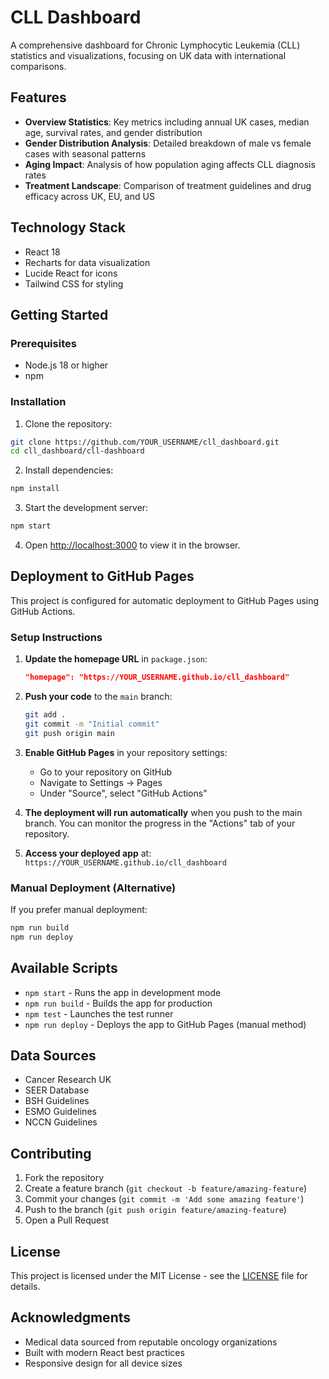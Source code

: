 # CLL Dashboard

A comprehensive dashboard for Chronic Lymphocytic Leukemia (CLL) statistics and visualizations, focusing on UK data with international comparisons.

## Features

- **Overview Statistics**: Key metrics including annual UK cases, median age, survival rates, and gender distribution
- **Gender Distribution Analysis**: Detailed breakdown of male vs female cases with seasonal patterns
- **Aging Impact**: Analysis of how population aging affects CLL diagnosis rates
- **Treatment Landscape**: Comparison of treatment guidelines and drug efficacy across UK, EU, and US

## Technology Stack

- React 18
- Recharts for data visualization
- Lucide React for icons
- Tailwind CSS for styling

## Getting Started

### Prerequisites

- Node.js 18 or higher
- npm

### Installation

1. Clone the repository:
```bash
git clone https://github.com/YOUR_USERNAME/cll_dashboard.git
cd cll_dashboard/cll-dashboard
```

2. Install dependencies:
```bash
npm install
```

3. Start the development server:
```bash
npm start
```

4. Open [http://localhost:3000](http://localhost:3000) to view it in the browser.

## Deployment to GitHub Pages

This project is configured for automatic deployment to GitHub Pages using GitHub Actions.

### Setup Instructions

1. **Update the homepage URL** in `package.json`:
   ```json
   "homepage": "https://YOUR_USERNAME.github.io/cll_dashboard"
   ```

2. **Push your code** to the `main` branch:
   ```bash
   git add .
   git commit -m "Initial commit"
   git push origin main
   ```

3. **Enable GitHub Pages** in your repository settings:
   - Go to your repository on GitHub
   - Navigate to Settings → Pages
   - Under "Source", select "GitHub Actions"

4. **The deployment will run automatically** when you push to the main branch. You can monitor the progress in the "Actions" tab of your repository.

5. **Access your deployed app** at: `https://YOUR_USERNAME.github.io/cll_dashboard`

### Manual Deployment (Alternative)

If you prefer manual deployment:

```bash
npm run build
npm run deploy
```

## Available Scripts

- `npm start` - Runs the app in development mode
- `npm run build` - Builds the app for production
- `npm test` - Launches the test runner
- `npm run deploy` - Deploys the app to GitHub Pages (manual method)

## Data Sources

- Cancer Research UK
- SEER Database
- BSH Guidelines
- ESMO Guidelines
- NCCN Guidelines

## Contributing

1. Fork the repository
2. Create a feature branch (`git checkout -b feature/amazing-feature`)
3. Commit your changes (`git commit -m 'Add some amazing feature'`)
4. Push to the branch (`git push origin feature/amazing-feature`)
5. Open a Pull Request

## License

This project is licensed under the MIT License - see the [LICENSE](LICENSE) file for details.

## Acknowledgments

- Medical data sourced from reputable oncology organizations
- Built with modern React best practices
- Responsive design for all device sizes